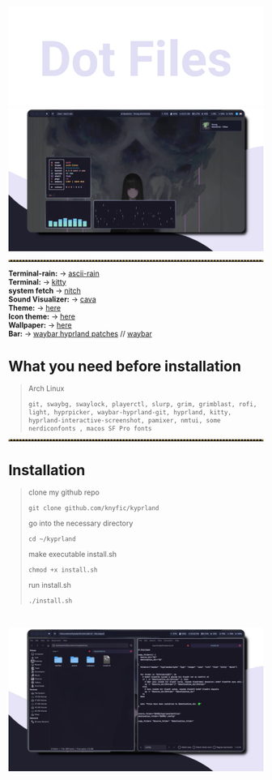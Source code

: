 ![dotfiles](https://github.com/knyfic/kyprland/blob/main/assets/dot.png?raw=true)
<br />
![rice05](https://github.com/knyfic/kyprland/blob/main/assets/desktop1.png?raw=true)

<!-- Horizontal Lines -->
<hr style="border-top: 3px dotted #998143">

**Terminal-rain:** -> [ascii-rain](https://github.com/nkleemann/ascii-rain) <br />
**Terminal:** -> [kitty](https://github.com/kovidgoyal/kitty) <br />
**system fetch** -> [nitch](https://github.com/ssleert/nitch) <br />
**Sound Visualizer:** -> [cava](https://github.com/karlstav/cava) <br />
**Theme:** -> [here](https://github.com/rose-pine/gtk) <br />
**Icon theme:** -> [here](https://github.com/TaylanTatli/Sevi) <br />
**Wallpaper:** -> [here](https://github.com/knyfic/kyprland/blob/main/wallpaper/hatask.jpeg) <br />
**Bar:** -> [waybar hyprland patches](https://aur.archlinux.org/packages/waybar-hyprland) // [waybar](https://github.com/Alexays/Waybar) <br />
# What you need before installation <br />
>Arch Linux
>```
>git, swaybg, swaylock, playerctl, slurp, grim, grimblast, rofi, light, hyprpicker, waybar-hyprland-git, hyprland, kitty, hyprland-interactive-screenshot, pamixer, nmtui, some nerdiconfonts , macos SF Pro fonts
<hr style="border-top: 3px dotted #998143">

# Installation <br />

>clone my github repo <br />
>```
>git clone github.com/knyfic/kyprland
>```
>
>go into the necessary directory <br />
>```
>cd ~/kyprland
>```
>make executable install.sh <br />
>```
>chmod +x install.sh
>```
>run install.sh <br />
>```
>./install.sh
>```
 <br />
 
![dekstop2](https://github.com/knyfic/kyprland/blob/main/assets/desktop2.png)
 <br />
